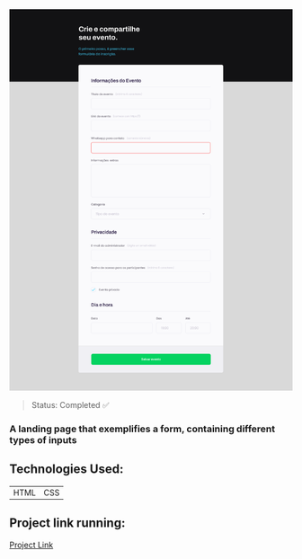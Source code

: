 <img src="/Images/Projeto03.png"/>

> Status: Completed ✅

### A landing page that exemplifies a form, containing different types of inputs

## Technologies Used:

<table>
  <tr>
    <td>HTML</td>
    <td>CSS</td>
  </tr>
</table>

## Project link running:
<a target="_blank" href="https://explore-challenge-03.vercel.app/">Project Link</a>
